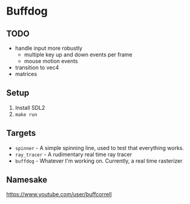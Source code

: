 # Buffdog

## TODO
* handle input more robustly
  * multiple key up and down events per frame
  * mouse motion events
* transition to vec4
* matrices

## Setup

1. Install SDL2
1. `make run`

## Targets
* `spinner` - A simple spinning line, used to test that everything works.
* `ray_tracer` - A rudimentary real time ray tracer
* `buffdog` - Whatever I'm working on.  Currently, a real time rasterizer

## Namesake

https://www.youtube.com/user/buffcorrell
